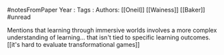 #notesFromPaper
Year   :
Tags   :
Authors: [[Oneil]] [[Wainess]] [[Baker]]
#unread

Mentions that learning through immersive worlds involves a more complex understanding of learning... that isn't tied to specific learning outcomes. [[it's hard to evaluate transformational games]] 